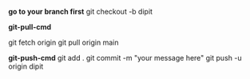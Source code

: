 







**go to your branch first**
git checkout -b dipit

**git-pull-cmd**

git fetch origin
git pull origin main


**git-push-cmd**
git add .
git commit -m "your message here"
git push -u origin dipit


